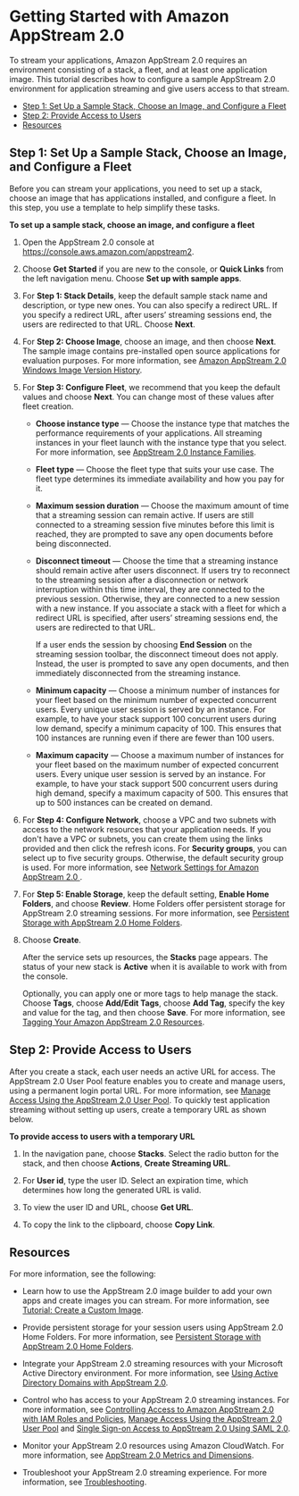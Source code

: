 # Getting Started with Amazon AppStream 2\.0<a name="getting-started"></a>

To stream your applications, Amazon AppStream 2\.0 requires an environment consisting of a stack, a fleet, and at least one application image\. This tutorial describes how to configure a sample AppStream 2\.0 environment for application streaming and give users access to that stream\.


+ [Step 1: Set Up a Sample Stack, Choose an Image, and Configure a Fleet](#getting-started-stack)
+ [Step 2: Provide Access to Users](#getting-started-access)
+ [Resources](#getting-started-next)

## Step 1: Set Up a Sample Stack, Choose an Image, and Configure a Fleet<a name="getting-started-stack"></a>

Before you can stream your applications, you need to set up a stack, choose an image that has applications installed, and configure a fleet\. In this step, you use a template to help simplify these tasks\.

**To set up a sample stack, choose an image, and configure a fleet**

1. Open the AppStream 2\.0 console at [https://console\.aws\.amazon\.com/appstream2](https://console.aws.amazon.com/appstream2)\.

1. Choose **Get Started** if you are new to the console, or **Quick Links** from the left navigation menu\. Choose **Set up with sample apps**\.

1. For **Step 1: Stack Details**, keep the default sample stack name and description, or type new ones\. You can also specify a redirect URL\. If you specify a redirect URL, after users’ streaming sessions end, the users are redirected to that URL\. Choose **Next**\.

1. For **Step 2: Choose Image**, choose an image, and then choose **Next**\. The sample image contains pre\-installed open source applications for evaluation purposes\. For more information, see [Amazon AppStream 2\.0 Windows Image Version History](base-image-version-history.md)\.

1. For **Step 3: Configure Fleet**, we recommend that you keep the default values and choose **Next**\. You can change most of these values after fleet creation\.

   + **Choose instance type** — Choose the instance type that matches the performance requirements of your applications\. All streaming instances in your fleet launch with the instance type that you select\. For more information, see [AppStream 2\.0 Instance Families](instance-types.md)\.

   + **Fleet type** — Choose the fleet type that suits your use case\. The fleet type determines its immediate availability and how you pay for it\.

   + **Maximum session duration** — Choose the maximum amount of time that a streaming session can remain active\. If users are still connected to a streaming session five minutes before this limit is reached, they are prompted to save any open documents before being disconnected\.

   + **Disconnect timeout** — Choose the time that a streaming instance should remain active after users disconnect\. If users try to reconnect to the streaming session after a disconnection or network interruption within this time interval, they are connected to the previous session\. Otherwise, they are connected to a new session with a new instance\. If you associate a stack with a fleet for which a redirect URL is specified, after users’ streaming sessions end, the users are redirected to that URL\.

     If a user ends the session by choosing **End Session** on the streaming session toolbar, the disconnect timeout does not apply\. Instead, the user is prompted to save any open documents, and then immediately disconnected from the streaming instance\. 

   + **Minimum capacity** — Choose a minimum number of instances for your fleet based on the minimum number of expected concurrent users\. Every unique user session is served by an instance\. For example, to have your stack support 100 concurrent users during low demand, specify a minimum capacity of 100\. This ensures that 100 instances are running even if there are fewer than 100 users\.

   + **Maximum capacity** — Choose a maximum number of instances for your fleet based on the maximum number of expected concurrent users\. Every unique user session is served by an instance\. For example, to have your stack support 500 concurrent users during high demand, specify a maximum capacity of 500\. This ensures that up to 500 instances can be created on demand\.

1. For **Step 4: Configure Network**, choose a VPC and two subnets with access to the network resources that your application needs\. If you don't have a VPC or subnets, you can create them using the links provided and then click the refresh icons\. For **Security groups**, you can select up to five security groups\. Otherwise, the default security group is used\. For more information, see [Network Settings for Amazon AppStream 2\.0 ](managing-network.md)\.

1. For **Step 5: Enable Storage**, keep the default setting, **Enable Home Folders**, and choose **Review**\. Home Folders offer persistent storage for AppStream 2\.0 streaming sessions\. For more information, see [Persistent Storage with AppStream 2\.0 Home Folders](home-folders.md)\.

1. Choose **Create**\.

   After the service sets up resources, the **Stacks** page appears\. The status of your new stack is **Active** when it is available to work with from the console\.

   Optionally, you can apply one or more tags to help manage the stack\. Choose **Tags**, choose **Add/Edit Tags**, choose **Add Tag**, specify the key and value for the tag, and then choose **Save**\. For more information, see [Tagging Your Amazon AppStream 2\.0 Resources](tagging-basic.md)\.

## Step 2: Provide Access to Users<a name="getting-started-access"></a>

After you create a stack, each user needs an active URL for access\. The AppStream 2\.0 User Pool feature enables you to create and manage users, using a permanent login portal URL\. For more information, see [Manage Access Using the AppStream 2\.0 User Pool](user-pool.md)\. To quickly test application streaming without setting up users, create a temporary URL as shown below\.

**To provide access to users with a temporary URL**

1. In the navigation pane, choose **Stacks**\. Select the radio button for the stack, and then choose **Actions**, **Create Streaming URL**\.

1. For **User id**, type the user ID\. Select an expiration time, which determines how long the generated URL is valid\.

1. To view the user ID and URL, choose **Get URL**\.

1. To copy the link to the clipboard, choose **Copy Link**\. 

## Resources<a name="getting-started-next"></a>

For more information, see the following:

+ Learn how to use the AppStream 2\.0 image builder to add your own apps and create images you can stream\. For more information, see [Tutorial: Create a Custom Image](tutorial-image-builder.md)\.

+ Provide persistent storage for your session users using AppStream 2\.0 Home Folders\. For more information, see [Persistent Storage with AppStream 2\.0 Home Folders](home-folders.md)\.

+ Integrate your AppStream 2\.0 streaming resources with your Microsoft Active Directory environment\. For more information, see [Using Active Directory Domains with AppStream 2\.0](active-directory.md)\.

+ Control who has access to your AppStream 2\.0 streaming instances\. For more information, see [Controlling Access to Amazon AppStream 2\.0 with IAM Roles and Policies](controlling-access.md), [Manage Access Using the AppStream 2\.0 User Pool](user-pool.md) and [Single Sign\-on Access to AppStream 2\.0 Using SAML 2\.0](external-identity-providers.md)\.

+ Monitor your AppStream 2\.0 resources using Amazon CloudWatch\. For more information, see [AppStream 2\.0 Metrics and Dimensions](monitoring.md#monitoring-with-cloudwatch)\.

+ Troubleshoot your AppStream 2\.0 streaming experience\. For more information, see [Troubleshooting](troubleshooting.md)\.